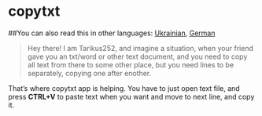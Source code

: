 # copytxt

##You can also read this in other languages: [Ukrainian](https://github.com/Tarikus252/copytxt/blob/main/readme.ua.md), [German](https://github.com/Tarikus252/copytxt/blob/main/readme.de.md)

>Hey there! I am Tarikus252, and imagine a situation, when your friend gave you an txt/word or other text document, and you need to copy all text from there to some other place, but you need lines to be separately, copying one after enother.

That’s where copytxt app is helping. You have to just open text file, and press **CTRL+V** to paste text when you want and move to next line, and copy it.
